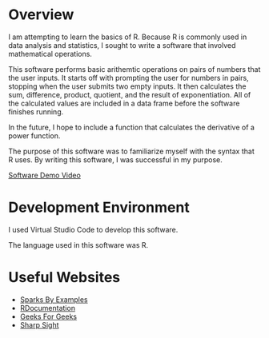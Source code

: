 # Overview

I am attempting to learn the basics of R. Because R is commonly used in data analysis and statistics, I sought to write a software that involved mathematical operations.

This software performs basic arithemtic operations on pairs of numbers that the user inputs. It starts off with prompting the user for numbers in pairs, stopping when the user submits two empty inputs. It then calculates the sum, difference, product, quotient, and the result of exponentiation. All of the calculated values are included in a data frame before the software finishes running. 

In the future, I hope to include a function that calculates the derivative of a power function. 

The purpose of this software was to familiarize myself with the syntax that R uses. By writing this software, I was successful in my purpose.

[Software Demo Video](https://youtu.be/WEo6SGR71QA)

# Development Environment

I used Virtual Studio Code to develop this software.

The language used in this software was R.

# Useful Websites

* [Sparks By Examples](https://sparkbyexamples.com/r-programming/convert-list-to-r-dataframe/)
* [RDocumentation](https://www.rdocumentation.org/packages/dplyr/versions/1.0.10/topics/case_when)
* [Geeks For Geeks](https://www.geeksforgeeks.org/check-if-an-object-is-of-complex-data-type-in-r-programming-is-complex-function/#)
* [Sharp Sight](https://www.sharpsightlabs.com/blog/case-when-r/)
